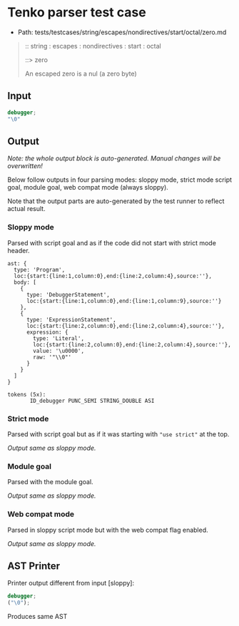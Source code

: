 # Tenko parser test case

- Path: tests/testcases/string/escapes/nondirectives/start/octal/zero.md

> :: string : escapes : nondirectives : start : octal
>
> ::> zero
>
> An escaped zero is a nul (a zero byte)

## Input

`````js
debugger;
"\0"
`````

## Output

_Note: the whole output block is auto-generated. Manual changes will be overwritten!_

Below follow outputs in four parsing modes: sloppy mode, strict mode script goal, module goal, web compat mode (always sloppy).

Note that the output parts are auto-generated by the test runner to reflect actual result.

### Sloppy mode

Parsed with script goal and as if the code did not start with strict mode header.

`````
ast: {
  type: 'Program',
  loc:{start:{line:1,column:0},end:{line:2,column:4},source:''},
  body: [
    {
      type: 'DebuggerStatement',
      loc:{start:{line:1,column:0},end:{line:1,column:9},source:''}
    },
    {
      type: 'ExpressionStatement',
      loc:{start:{line:2,column:0},end:{line:2,column:4},source:''},
      expression: {
        type: 'Literal',
        loc:{start:{line:2,column:0},end:{line:2,column:4},source:''},
        value: '\u0000',
        raw: '"\\0"'
      }
    }
  ]
}

tokens (5x):
       ID_debugger PUNC_SEMI STRING_DOUBLE ASI
`````

### Strict mode

Parsed with script goal but as if it was starting with `"use strict"` at the top.

_Output same as sloppy mode._

### Module goal

Parsed with the module goal.

_Output same as sloppy mode._

### Web compat mode

Parsed in sloppy script mode but with the web compat flag enabled.

_Output same as sloppy mode._

## AST Printer

Printer output different from input [sloppy]:

````js
debugger;
("\0");
````

Produces same AST
